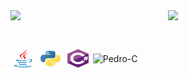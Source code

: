<div style="display: flex;">
  <img src="https://github-readme-stats.vercel.app/api?username=pedroors&theme=dark&show_icons=true&hide_border=true&count_private=true" width="400">
  <img src="https://github-readme-stats.vercel.app/api/top-langs/?username=pedroors&theme=dark&show_icons=true&hide_border=true&layout=compact" width="400">  
</div>
  
  ##
  
<div style="display: inline_block"><br>
  <img align="center" alt="Pedro-CSS" height="30" width="40" src="https://raw.githubusercontent.com/devicons/devicon/master/icons/java/java-original.svg">
  <img align="center" alt="Pedro-CSS" height="30" width="40" src="https://raw.githubusercontent.com/devicons/devicon/master/icons/python/python-original.svg">
  <img align="center" alt="Pedro-CSS" height="30" width="40" src="https://raw.githubusercontent.com/devicons/devicon/master/icons/csharp/csharp-original.svg">
  <img align="center" alt="Pedro-C" height="30" width="40" src="https://cdn.jsdelivr.net/gh/devicons/devicon/icons/c/c-original.svg"> 
</div>
